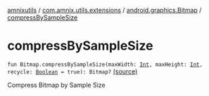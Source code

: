 [amnixutils](../../index.md) / [com.amnix.utils.extensions](../index.md) / [android.graphics.Bitmap](index.md) / [compressBySampleSize](./compress-by-sample-size.md)

# compressBySampleSize

`fun Bitmap.compressBySampleSize(maxWidth: `[`Int`](https://kotlinlang.org/api/latest/jvm/stdlib/kotlin/-int/index.html)`, maxHeight: `[`Int`](https://kotlinlang.org/api/latest/jvm/stdlib/kotlin/-int/index.html)`, recycle: `[`Boolean`](https://kotlinlang.org/api/latest/jvm/stdlib/kotlin/-boolean/index.html)` = true): Bitmap?` [(source)](https://github.com/AmniX/amnixUtils/tree/master/amnixutils/src/main/java/com/amnix/utils/extensions/BitmapExtension.kt#L203)

Compress Bitmap by Sample Size

